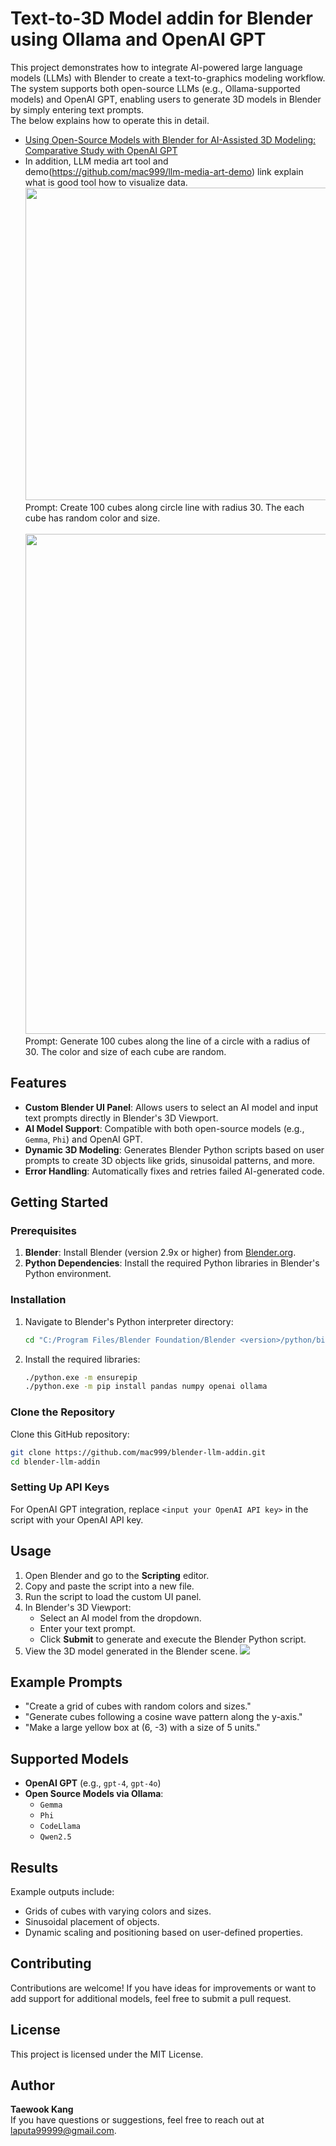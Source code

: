 # Text-to-3D Model addin for Blender using Ollama and OpenAI GPT

This project demonstrates how to integrate AI-powered large language models (LLMs) with Blender to create a text-to-graphics modeling workflow. The system supports both open-source LLMs (e.g., Ollama-supported models) and OpenAI GPT, enabling users to generate 3D models in Blender by simply entering text prompts.
</br>
The below explains how to operate this in detail.</br>
- [Using Open-Source Models with Blender for AI-Assisted 3D Modeling: Comparative Study with OpenAI GPT](https://medium.com/@laputa99999/using-open-source-models-with-blender-for-ai-assisted-3d-modeling-comparative-study-with-openai-9848209f93b8)
- In addition, LLM media art tool and demo(https://github.com/mac999/llm-media-art-demo) link explain what is good tool how to visualize data.</br>
<img src='https://miro.medium.com/v2/resize:fit:720/format:webp/1*afjizeWcUVYJuFNx99ZKKA.png' width="500"><br>Prompt: Create 100 cubes along circle line with radius 30. The each cube has random color and size.</br></img></br>
<img src='https://github.com/mac999/blender-llm-addin/blob/main/doc/blender_gpt.gif' width="800"><br>Prompt: Generate 100 cubes along the line of a circle with a radius of 30. The color and size of each cube are random.</br></img>

## Features
- **Custom Blender UI Panel**: Allows users to select an AI model and input text prompts directly in Blender's 3D Viewport.
- **AI Model Support**: Compatible with both open-source models (e.g., `Gemma`, `Phi`) and OpenAI GPT.
- **Dynamic 3D Modeling**: Generates Blender Python scripts based on user prompts to create 3D objects like grids, sinusoidal patterns, and more.
- **Error Handling**: Automatically fixes and retries failed AI-generated code.

## Getting Started

### Prerequisites
1. **Blender**: Install Blender (version 2.9x or higher) from [Blender.org](https://www.blender.org/).
2. **Python Dependencies**: Install the required Python libraries in Blender's Python environment.

### Installation

1. Navigate to Blender's Python interpreter directory:
   ```bash
   cd "C:/Program Files/Blender Foundation/Blender <version>/python/bin"
   ```
2. Install the required libraries:
   ```bash
   ./python.exe -m ensurepip
   ./python.exe -m pip install pandas numpy openai ollama
   ```

### Clone the Repository
Clone this GitHub repository:
```bash
git clone https://github.com/mac999/blender-llm-addin.git
cd blender-llm-addin
```

### Setting Up API Keys
For OpenAI GPT integration, replace `<input your OpenAI API key>` in the script with your OpenAI API key.

## Usage
1. Open Blender and go to the **Scripting** editor.
2. Copy and paste the script into a new file.
3. Run the script to load the custom UI panel.
4. In Blender's 3D Viewport:
   - Select an AI model from the dropdown.
   - Enter your text prompt.
   - Click **Submit** to generate and execute the Blender Python script.
5. View the 3D model generated in the Blender scene.
<img src="https://github.com/mac999/blender-llm-addin/blob/main/doc/img1.PNG"></img>

## Example Prompts
- "Create a grid of cubes with random colors and sizes."
- "Generate cubes following a cosine wave pattern along the y-axis."
- "Make a large yellow box at (6, -3) with a size of 5 units."

## Supported Models
- **OpenAI GPT** (e.g., `gpt-4`, `gpt-4o`)
- **Open Source Models via Ollama**:
  - `Gemma`
  - `Phi`
  - `CodeLlama`
  - `Qwen2.5`

## Results
Example outputs include:
- Grids of cubes with varying colors and sizes.
- Sinusoidal placement of objects.
- Dynamic scaling and positioning based on user-defined properties.

## Contributing
Contributions are welcome! If you have ideas for improvements or want to add support for additional models, feel free to submit a pull request.

## License
This project is licensed under the MIT License.

## Author
**Taewook Kang**  
If you have questions or suggestions, feel free to reach out at [laputa99999@gmail.com](mailto:laputa99999@gmail.com).
